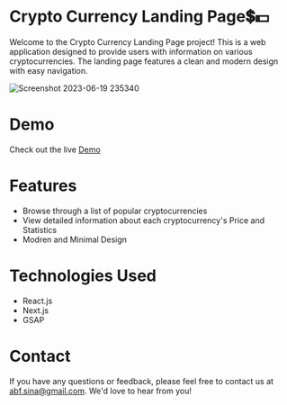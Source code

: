 # Crypto Currency Landing Page💲💵
Welcome to the Crypto Currency Landing Page project! This is a web application designed to provide users with information on various cryptocurrencies. The landing page features a clean and modern design with easy navigation.

![Screenshot 2023-06-19 235340](https://github.com/Sina-Abf/crypto-application/assets/93657010/b3c78e03-a5ec-4844-acd3-979f07da2873)

# Demo
Check out the live [Demo](https://crypto-application-self.vercel.app/)
# Features
- Browse through a list of popular cryptocurrencies
- View detailed information about each cryptocurrency's Price and Statistics
- Modren and Minimal Design
# Technologies Used
- React.js
- Next.js
- GSAP
# Contact
If you have any questions or feedback, please feel free to contact us at abf.sina@gmail.com. We'd love to hear from you!


